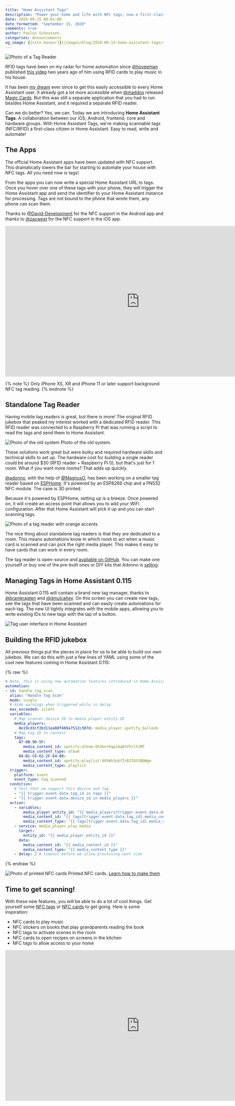 ```yaml
---
title: "Home Assistant Tags"
description: "Power your home and life with NFC tags, now a first-class citizen in Home Assistant."
date: 2020-09-15 00:01:00
date_formatted: "September 15, 2020"
comments: true
author: Paulus Schoutsen
categories: Announcements
og_image: {{site.baseurl}}/images/blog/2020-09-15-home-assistant-tags/social.png
---
```


![Photo of a Tag Reader](/images/blog/2020-09-15-home-assistant-tags/tag-reader.jpg)

RFID tags have been on my radar for home automation since [@hoveeman](https://github.com/hoveeman) published [this video](https://www.youtube.com/watch?v=AvCseOQidSw) two years ago of him using RFID cards to play music in his house.

It has been [my dream](https://twitter.com/balloob/status/1256728762680393728?s=12) ever since to get this easily accessible to every Home Assistant user. It already got a lot more accessible when [@maddox](https://github.com/maddox) released [Magic Cards](https://github.com/maddox/magic-cards). But this was still a separate application that you had to run besides Home Assistant, and it required a separate RFID reader.

Can we do better? Yes, we can. Today we are introducing <b>Home Assistant Tags</b>. A collaboration between our iOS, Android, frontend, core and hardware groups. With Home Assistant Tags, we're making scannable tags (NFC/RFID) a first-class citizen in Home Assistant. Easy to read, write and automate!

## The Apps

The official Home Assistant apps have been updated with NFC support. This dramatically lowers the bar for starting to automate your house with NFC tags. All you need now is tags!

From the apps you can now write a special Home Assistant URL to tags. Once you hover over one of these tags with your phone, they will trigger the Home Assistant app and send the identifier to your Home Assistant instance for processing. Tags are not bound to the phone that wrote them, any phone can scan them.

Thanks to [@David-Development](https://github.com/david-development) for the NFC support in the Android app and thanks to [@zacwest](https://github.com/zacwest) for the NFC support in the iOS app.

<div class="videoWrapper">
  <iframe width="853" height="480" src="https://www.youtube-nocookie.com/embed/Xc120lClUgA" frameborder="0" allow="autoplay; encrypted-media" allowfullscreen></iframe>
</div>

{% note %}
Only iPhone XS, XR and iPhone 11 or later support background NFC tag reading.
{% endnote %}

## Standalone Tag Reader

Having mobile tag readers is great, but there is more! The original RFID jukebox that peaked my interest worked with a dedicated RFID reader. This RFID reader was connected to a Raspberry Pi that was running a script to read the tags and send them to Home Assistant.

<p class="img">
  <img src="{{site.baseurl}}/images/blog/2020-09-15-home-assistant-tags/old-system.jpg" alt="Photo of the old system">
  Photo of the old system.
</p>

These solutions work great but were bulky and required hardware skills and technical skills to set up. The hardware cost for building a single reader could be around $30 (RFID reader + Raspberry Pi 0), but that's just for 1 room. What if you want more rooms? That adds up quickly.

[@adonno](https://github.com/adonno), with the help of [@MagnusO](https://github.com/magnusoverli), has been working on a smaller tag reader based on [ESPHome](https://www.esphome.io). It's powered by an ESP8266 chip and a PN532 NFC module. The case is 3D printed.

Because it's powered by ESPHome, setting up is a breeze. Once powered on, it will create an access point that allows you to add your WiFi configuration. After that Home Assistant will pick it up and you can start scanning tags.

![Photo of a tag reader with orange accents](/images/blog/2020-09-15-home-assistant-tags/orange-reader.jpg)

The nice thing about standalone tag readers is that they are dedicated to a room. This means automations know in which room to act when a music card is scanned and can pick the right media player. This makes it easy to have cards that can work in every room.

The tag reader is open-source and [available on GitHub](https://github.com/adonno/tagreader). You can make one yourself or buy one of the pre-built ones or DIY kits that Adonno is [selling](https://adonno-crafts.myshopify.com/).

## Managing Tags in Home Assistant 0.115

Home Assistant 0.115 will contain a brand new tag manager, thanks to [@bramkragten](https://github.com/bramkragten) and [@dmulcahey](https://github.com/dmulcahey). On this screen you can create new tags, see the tags that have been scanned and can easily create automations for each tag. The new UI tightly integrates with the mobile apps, allowing you to write existing IDs to new tags with the tap of a button.

![Tag user interface in Home Assistant](/images/blog/2020-09-15-home-assistant-tags/tag-ui.gif)

## Building the RFID jukebox

All previous things put the pieces in place for us to be able to build our own jukebox. We can do this with just a few lines of YAML using some of the cool new features coming in Home Assistant 0.115:

{% raw %}

```yaml
# Note, this is using new automation features introduced in Home Assistant 0.115
automation:
- id: handle_tag_scan
  alias: "Handle Tag Scan"
  mode: single
  # Hide warnings when triggered while in delay.
  max_exceeded: silent
  variables:
    # Map scanner device ID to media player entity ID
    media_players:
      0e19cd3cf2b311ea88f469a7512c307d: media_player.spotify_balloob
    # Map tag ID to content
    tags:
      A7-6B-90-5F:
        media_content_id: spotify:album:0h2knr6qpiAq0tV5ri5JMF
        media_content_type: album
      04-B1-C6-62-2F-64-80:
        media_content_id: spotify:playlist:0OtWh3u6fZrBJTQtVBQWge
        media_content_type: playlist
  trigger:
    platform: event
    event_type: tag_scanned
  condition:
    # Test that we support this device and tag
    - "{{ trigger.event.data.tag_id in tags }}"
    - "{{ trigger.event.data.device_id in media_players }}"
  action:
    - variables:
        media_player_entity_id: "{{ media_players[trigger.event.data.device_id] }}"
        media_content_id: "{{ tags[trigger.event.data.tag_id].media_content_id }}"
        media_content_type: "{{ tags[trigger.event.data.tag_id].media_content_type }}"
    - service: media_player.play_media
      target:
        entity_id: "{{ media_player_entity_id }}"
      data:
        media_content_id: "{{ media_content_id }}"
        media_content_type: "{{ media_content_type }}"
    - delay: 2 # timeout before we allow processing next scan
```

{% endraw %}

<p class='img'>
<img src='/images/blog/2020-09-15-home-assistant-tags/cards.jpg' alt='Photo of printed NFC cards'>
Printed NFC cards. <a href="{{site.baseurl}}/integrations/tag/#printing-tags">Learn how to make them</a>
</p>

## Time to get scanning!

With these new features, you will be able to do a lot of cool things. Get yourself some [NFC tags](https://amzn.to/3bQU0nN) or [NFC cards](https://amzn.to/2RlqPzM) to get going. Here is some inspiration:

- NFC cards to play music
- NFC stickers on books that play grandparents reading the book
- NFC tags to activate scenes in the room
- NFC cards to open recipes on screens in the kitchen
- NFC tags to allow access to your home

<div class="videoWrapper">
  <iframe width="853" height="480" src="https://www.youtube-nocookie.com/embed/sF83ZK9kFL4" frameborder="0" allow="autoplay; encrypted-media" allowfullscreen></iframe>
</div>
